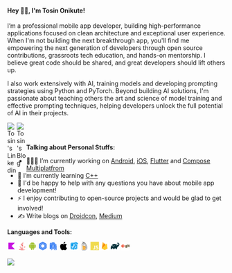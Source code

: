 #### Hey 👋🏽, I'm Tosin Onikute!

I’m a professional mobile app developer, building high-performance applications focused on clean architecture and exceptional user experience. When I'm not building the next breakthrough app, you'll find me empowering the next generation of developers through open source contributions, grassroots tech education, and hands-on mentorship. I believe great code should be shared, and great developers should lift others up.

I also work extensively with AI, training models and developing prompting strategies using Python and PyTorch. Beyond building AI solutions, I'm passionate about teaching others the art and science of model training and effective prompting techniques, helping developers unlock the full potential of AI in their projects.

<a href="https://www.linkedin.com/in/tosin-onikute-25653953/">
  <img align="left" alt="Tosin's Linkedin" width="22px" src="https://cdn.jsdelivr.net/npm/simple-icons@v3/icons/linkedin.svg" />
</a>
<a href="https://medium.com/@tosinmath007">
  <img align="left" alt="Tosin's Blog" width="22px" src="https://cdn.jsdelivr.net/npm/simple-icons@v3/icons/medium.svg" />
</a>

<br/>
<br/>

**Talking about Personal Stuffs:**

- 👨🏽‍💻 I’m currently working on [Android](https://developer.android.com/docs), [iOS](https://developer.apple.com/), [Flutter](https://flutter.dev/) and [Compose Multiplatfrom](https://www.jetbrains.com/lp/compose-multiplatform/)
- 🌱 I’m currently learning [C++](https://cppreference.com/)
- 💬 I'd be happy to help with any questions you have about mobile app development!
- ⚡ I enjoy contributing to open-source projects and would be glad to get involved!
- ✍️ Write blogs on [Droidcon](https://www.droidcon.com/author/tosin-onikute/), [Medium](https://medium.com/@tosinmath007)

</bre>

**Languages and Tools:**  

<code><img height="20" src="https://raw.githubusercontent.com/devicons/devicon/master/icons/kotlin/kotlin-plain.svg"></code>
<code><img height="20" src="https://raw.githubusercontent.com/devicons/devicon/master/icons/java/java-plain.svg"></code>
<code><img height="20" src="https://raw.githubusercontent.com/devicons/devicon/master/icons/android/android-plain.svg"></code>
<code><img height="20" src="https://raw.githubusercontent.com/devicons/devicon/master/icons/jetpackcompose/jetpackcompose-plain.svg"></code>
<code><img height="20" src="https://raw.githubusercontent.com/devicons/devicon/master/icons/androidstudio/androidstudio-plain.svg"></code>
<code><img height="20" src="https://raw.githubusercontent.com/devicons/devicon/master/icons/apple/apple-original.svg"></code>
<code><img height="20" src="https://raw.githubusercontent.com/devicons/devicon/master/icons/xcode/xcode-plain.svg"></code>
<code><img height="20" src="https://raw.githubusercontent.com/devicons/devicon/master/icons/homebrew/homebrew-original.svg"></code>
<code><img height="20" src="https://raw.githubusercontent.com/devicons/devicon/master/icons/javascript/javascript-plain.svg"></code>
<code><img height="20" src="https://raw.githubusercontent.com/github/explore/80688e429a7d4ef2fca1e82350fe8e3517d3494d/topics/firebase/firebase.png"></code>
<code><img height="20" src="https://raw.githubusercontent.com/devicons/devicon/master/icons/gradle/gradle-original.svg"></code> 
<code><img height="20" src="https://raw.githubusercontent.com/github/explore/80688e429a7d4ef2fca1e82350fe8e3517d3494d/topics/git/git.png"></code>
</bre>

<a href="https://github.com/tosinonikute/github-readme-stats"><img align="center" src="https://github-readme-stats.vercel.app/api/top-langs/?username=tosinonikute&layout=compact&theme=buefy&hide_border=true" /></a>
